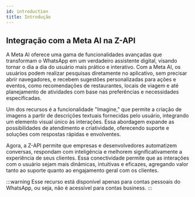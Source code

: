 ```yaml
---
id: introduction
title: Introdução
---
```



## Integração com a Meta AI na Z-API


A Meta AI oferece uma gama de funcionalidades avançadas que transformam o WhatsApp em um verdadeiro assistente digital, visando tornar o dia a dia do usuário mais prático e interativo. Com a Meta AI, os usuários podem realizar pesquisas diretamente no aplicativo, sem precisar abrir navegadores, e recebem sugestões personalizadas para ações e eventos, como recomendações de restaurantes, locais de viagem e até planejamento de atividades com base nas preferências e necessidades especificadas.

Um dos recursos  é a funcionalidade "Imagine," que permite a criação de imagens a partir de descrições textuais fornecidas pelo usuário, integrando um elemento visual único às interações. Essa abordagem expande as possibilidades de atendimento e criatividade, oferecendo suporte e soluções com respostas rápidas e envolventes.

Agora, a Z-API permite que empresas e desenvolvedores automatizem conversas, respondam com inteligência e melhorem significativamente a experiência de seus clientes. Essa conectividade permite que as interações com o usuário sejam mais dinâmicas, intuitivas e eficazes, agregando valor tanto ao suporte quanto ao engajamento geral com os clientes.

:::warning
Esse recurso está disponível apenas para contas pessoais do WhatsApp, ou seja, não é acessível para contas business.
:::
